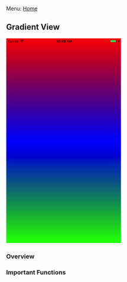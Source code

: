 Menu: [Home](../../README.md)

## Gradient View

![Screenshot](screenshot-small.png)

### Overview


### Important Functions

```swift


```

